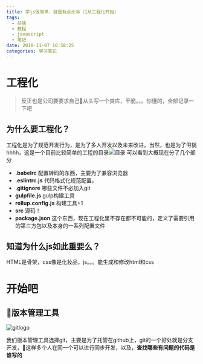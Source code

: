 ```yaml
---
title: 学js很简单，就是有点头冷（1从工程化开始）
tags:
  - 前端
  - 教程
  - javascript
  - 笔记
date: 2018-11-07 10:58:25
categories: 学习笔记
---
```

# 工程化
> 反正也是公司要要求自己从头写一个类库，干脆。。。你懂的，全部记录一下吧
## 为什么要工程化？
工程化是为了规范开发行为，是为了多人开发以及未来改进，当然，也是为了甩锅hhhh，这是一个目前比较简单的工程的目录![目录](https://mizuka-blog.oss-cn-shanghai.aliyuncs.com/learn-js/85CDA5F2-2279-438B-B4A9-7C3F7CC74088.png)
可以看到大概现在分了几个部分
* **.babelrc** 配置转码的东西，主要为了兼容浏览器
* **.eslintrc.js** 代码格式化规范配置，
* **.gitignore** 哪些文件不必加入git
* **gulpfile.js** gulp构建工具
* **rollup.config.js** 构建工具+1
* **src** 源码！
* **package.json** 这个东西，现在工程化里不存在都不可能的，定义了需要引用的第三方包以及本身的一系列配置文件

## 知道为什么js如此重要么？
HTML是骨架，css像是化妆品，js。。。能生成和修改html和css

# 开始吧
## 版本管理工具
![gitlogo](https://www.linuxjournal.com/sites/default/files/styles/360_250/public/nodeimage/story/git-icon.png)

我们版本管理工具选择git，主要是为了托管在github上，git的一个好处就是分支开发，这样多个人在同一个可以进行同步开发，以及，**查找哪些有问题的代码是谁写的**
